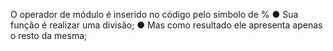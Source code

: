 O operador de módulo é inserido no código pelo símbolo de % ● Sua função é realizar uma divisão; ● Mas como resultado ele apresenta apenas o resto da mesma;